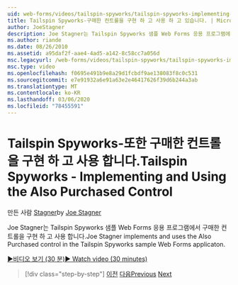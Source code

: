 ```yaml
---
uid: web-forms/videos/tailspin-spyworks/tailspin-spyworks-implementing-and-using-the-also-purchased-control
title: Tailspin Spyworks-구매한 컨트롤을 구현 하 고 사용 하 고 있습니다. | Microsoft Docs
author: JoeStagner
description: Joe Stagner는 Tailspin Spyworks 샘플 Web Forms 응용 프로그램에서 구매한 컨트롤을 구현 하 고 사용 합니다.
ms.author: riande
ms.date: 08/26/2010
ms.assetid: a95daf2f-aae4-4ad5-a142-8c58cc7a056d
msc.legacyurl: /web-forms/videos/tailspin-spyworks/tailspin-spyworks-implementing-and-using-the-also-purchased-control
msc.type: video
ms.openlocfilehash: f0695e491b9e8a29d1fcbdf9ae138083f8c0c531
ms.sourcegitcommit: e7e91932a6e91a63e2e46417626f39d6b244a3ab
ms.translationtype: MT
ms.contentlocale: ko-KR
ms.lasthandoff: 03/06/2020
ms.locfileid: "78455591"
---
```

# <a name="tailspin-spyworks---implementing-and-using-the-also-purchased-control"></a><span data-ttu-id="1cb1d-103">Tailspin Spyworks-또한 구매한 컨트롤을 구현 하 고 사용 합니다.</span><span class="sxs-lookup"><span data-stu-id="1cb1d-103">Tailspin Spyworks - Implementing and Using the Also Purchased Control</span></span>

<span data-ttu-id="1cb1d-104">만든 사람 [Stagner](https://github.com/JoeStagner)</span><span class="sxs-lookup"><span data-stu-id="1cb1d-104">by [Joe Stagner](https://github.com/JoeStagner)</span></span>

<span data-ttu-id="1cb1d-105">Joe Stagner는 Tailspin Spyworks 샘플 Web Forms 응용 프로그램에서 구매한 컨트롤을 구현 하 고 사용 합니다.</span><span class="sxs-lookup"><span data-stu-id="1cb1d-105">Joe Stagner implements and uses the Also Purchased control in the Tailspin Spyworks sample Web Forms applicaton.</span></span>

[<span data-ttu-id="1cb1d-106">&#9654;비디오 보기 (30 분)</span><span class="sxs-lookup"><span data-stu-id="1cb1d-106">&#9654; Watch video (30 minutes)</span></span>](https://channel9.msdn.com/Blogs/ASP-NET-Site-Videos/tailspin-spyworks-implementing-and-using-the-also-purchased-control)

> [!div class="step-by-step"]
> <span data-ttu-id="1cb1d-107">[이전](tailspin-spyworks-creating-and-using-the-popular-products-control.md)
> [다음](tailspin-spyworks-intro-ui-and-edm.md)</span><span class="sxs-lookup"><span data-stu-id="1cb1d-107">[Previous](tailspin-spyworks-creating-and-using-the-popular-products-control.md)
[Next](tailspin-spyworks-intro-ui-and-edm.md)</span></span>
